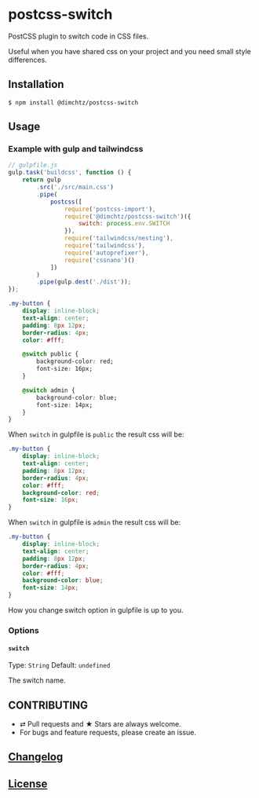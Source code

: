 # postcss-switch

PostCSS plugin to switch code in CSS files.

Useful when you have shared css on your project and you need small style differences.

## Installation

```console
$ npm install @dimchtz/postcss-switch
```

## Usage

### Example with gulp and tailwindcss

```js
// gulpfile.js
gulp.task('buildcss', function () {
    return gulp
        .src('./src/main.css')
        .pipe(
            postcss([
                require('postcss-import'),
                require('@dimchtz/postcss-switch')({
                    switch: process.env.SWITCH
                }),
                require('tailwindcss/nesting'),
                require('tailwindcss'),
                require('autoprefixer'),
                require('cssnano')()
            ])
        )
        .pipe(gulp.dest('./dist'));
});
```
```css
.my-button {
    display: inline-block;
    text-align: center;
    padding: 8px 12px;
    border-radius: 4px;
    color: #fff;

    @switch public {
        background-color: red;
        font-size: 16px;
    }

    @switch admin {
        background-color: blue;
        font-size: 14px;
    }
}
```
When `switch` in gulpfile is `public` the result css will be:
```css
.my-button {
    display: inline-block;
    text-align: center;
    padding: 8px 12px;
    border-radius: 4px;
    color: #fff;
    background-color: red;
    font-size: 16px;
}
```
When `switch` in gulpfile is `admin` the result css will be:
```css
.my-button {
    display: inline-block;
    text-align: center;
    padding: 8px 12px;
    border-radius: 4px;
    color: #fff;
    background-color: blue;
    font-size: 14px;
}
```
How you change switch option in gulpfile is up to you.

### Options

#### `switch`

Type: `String`
Default: `undefined`

The switch name.

## CONTRIBUTING

* ⇄ Pull requests and ★ Stars are always welcome.
* For bugs and feature requests, please create an issue.

## [Changelog](CHANGELOG.md)

## [License](LICENSE)
